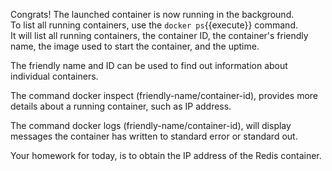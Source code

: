 Congrats!  The launched container is now running in the background.  
To list all running containers, use the `docker ps`{{execute}} command.  
It will list all running containers, the container ID, the container's 
friendly name, the image used to start the container, and the uptime.

The friendly name and ID can be used to find out information about 
individual containers.

The command docker inspect (friendly-name/container-id), provides more 
details about a running container, such as IP address.

The command docker logs (friendly-name/container-id), will display 
messages the container has written to standard error or standard out.

Your homework for today, is to obtain the IP address of the Redis 
container.
